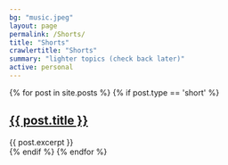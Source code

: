 ```yaml
---
bg: "music.jpeg"
layout: page
permalink: /Shorts/
title: "Shorts"
crawlertitle: "Shorts"
summary: "lighter topics (check back later)"
active: personal
---
```

{% for post in site.posts %}
  {% if post.type == 'short' %}
<article class="index-page">
  <h2><a href="{{ post.url }}">{{ post.title }}</a></h2>
  {{ post.excerpt }}
</article>
  {% endif %}
{% endfor %}
